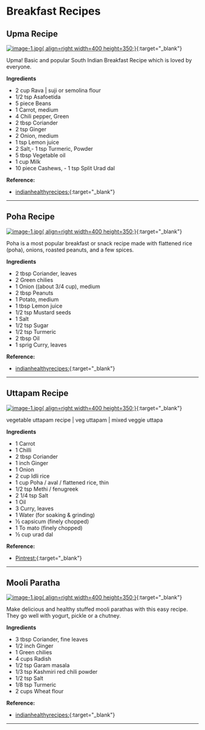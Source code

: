 # Breakfast Recipes


## Upma Recipe

[![image-1.jpg](images/image-3.png){ align=right width=400 height=350;}](images/image-3.png){:target="_blank"}

Upma! Basic and popular South Indian Breakfast Recipe which is loved by everyone.

**Ingredients**

- 2 cup Rava | suji or semolina flour
- 1/2 tsp Asafoetida
- 5 piece Beans
- 1 Carrot, medium
- 4 Chili pepper, Green
- 2 tbsp Coriander
- 2 tsp Ginger
- 2 Onion, medium
- 1 tsp Lemon juice
- 2 Salt,- 1 tsp Turmeric, Powder
- 5 tbsp Vegetable oil
- 1 cup Milk
- 10 piece Cashews, - 1 tsp Split Urad dal

**Reference:**
- [indianhealthyrecipes:](https://www.indianhealthyrecipes.com/mooli-paratha/){:target="_blank"}

<hr />

## Poha Recipe

[![image-1.jpg](images/image-2.png){ align=right width=400 height=350;}](images/image-2.png){:target="_blank"}

Poha is a most popular breakfast or snack recipe made with flattened rice (poha), onions, roasted peanuts, and a few spices.

**Ingredients**

- 2 tbsp Coriander, leaves
- 2 Green chilies
- 1 Onion ((about 3/4 cup), medium
- 2 tbsp Peanuts
- 1 Potato, medium
- 1 tbsp Lemon juice
- 1/2 tsp Mustard seeds
- 1 Salt
- 1/2 tsp Sugar
- 1/2 tsp Turmeric
- 2 tbsp Oil
- 1 sprig Curry, leaves

**Reference:**
- [indianhealthyrecipes:](https://www.indianhealthyrecipes.com/mooli-paratha/){:target="_blank"}

<hr />

## Uttapam Recipe

[![image-1.jpg](images/image-4.png){ align=right width=400 height=350;}](images/image-4.png){:target="_blank"}

vegetable uttapam recipe | veg uttapam | mixed veggie uttapa

**Ingredients**

- 1 Carrot
- 1 Chilli
- 2 tbsp Coriander
- 1 inch Ginger
- 1 Onion
- 2 cup Idli rice
- 1 cup Poha / aval / flattened rice, thin
- 1/2 tsp Methi / fenugreek
- 2 1/4 tsp Salt
- 1 Oil
- 3 Curry, leaves
- 1 Water (for soaking & grinding)
- ½ capsicum (finely chopped)
- 1 To mato (finely chopped)
- ½ cup urad dal

**Reference:**
- [Pintrest:](https://www.pinterest.com/pin/294282156909039846/){:target="_blank"}


<hr />

## Mooli Paratha

[![image-1.jpg](images/image-1.png){ align=right width=400 height=350;}](images/image-1.png){:target="_blank"}

Make delicious and healthy stuffed mooli parathas with this easy recipe. They go well with yogurt, pickle or a chutney. 

**Ingredients**

   - 3 tbsp Coriander, fine leaves
   - 1/2 inch Ginger
   - 1 Green chilies
   - 4 cups Radish
   - 1/2 tsp Garam masala
   - 1/3 tsp Kashmiri red chili powder
   - 1/2 tsp Salt
   - 1/8 tsp Turmeric
   - 2 cups Wheat flour

**Reference:**
- [indianhealthyrecipes:](https://www.indianhealthyrecipes.com/mooli-paratha/){:target="_blank"}

<hr />